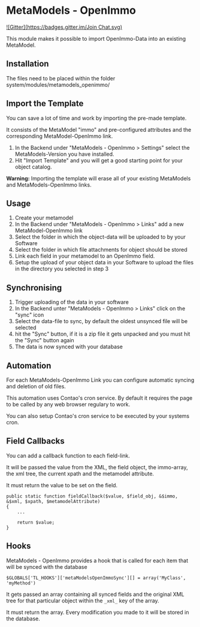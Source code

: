 # MetaModels - OpenImmo
[![Gitter](https://badges.gitter.im/Join Chat.svg)](https://gitter.im/der-On/Contao-MetaModels-OpenImmo?utm_source=badge&utm_medium=badge&utm_campaign=pr-badge&utm_content=badge)

This module makes it possible to import OpenImmo-Data into an existing MetaModel.


## Installation

The files need to be placed within the folder system/modules/metamodels_openimmo/

## Import the Template

You can save a lot of time and work by importing the pre-made template.

It consists of the MetaModel "immo" and pre-configured attributes and the corresponding MetaModel-OpenImmo link.

1. In the Backend under "MetaModels - OpenImmo > Settings" select the MetaModels-Version you have installed.
2. Hit "Import Template" and you will get a good starting point for your object catalog.

**Warning:** Importing the template will erase all of your existing MetaModels and MetaModels-OpenImmo links.

## Usage

1. Create your metamodel
2. In the Backend under "MetaModels - OpenImmo > Links" add a new MetaModel-OpenImmo link
3. Select the folder in which the object-data will be uploaded to by your Software
4. Select the folder in which file attachments for object should be stored
5. Link each field in your metamodel to an OpenImmo field.
6. Setup the upload of your object data in your Software to upload the files in the directory you selected in step 3

## Synchronising

1. Trigger uploading of the data in your software
2. In the Backend unter "MetaModels - OpenImmo > Links" click on the "sync" icon
3. Select the data-file to sync, by default the oldest unsynced file will be selected
4. hit the "Sync" button, if it is a zip file it gets unpacked and you must hit the "Sync" button again
5. The data is now synced with your database


## Automation

For each MetaModels-OpenImmo Link you can configure automatic syncing and deletion of old files.

This automation uses Contao's cron service. By default it requires the page to be called by any web browser regulary to work.

You can also setup Contao's cron service to be executed by your systems cron.


## Field Callbacks

You can add a callback function to each field-link.

It will be passed the value from the XML, the field object, the immo-array, the xml tree, the current xpath and the metamodel attribute.

It must return the value to be set on the field.

    public static function fieldCallback($value, $field_obj, &$immo, &$xml, $xpath, $metamodelAttribute)
    {
        ...

        return $value;
    }

## Hooks

MetaModels - OpenImmo provides a hook that is called for each item that will be synced with the database

    $GLOBALS['TL_HOOKS']['metaModelsOpenImmoSync'][] = array('MyClass', 'myMethod')

It gets passed an array containing all synced fields and the original XML tree for that particular object within the <code>\_xml_</code> key of the array.

It must return the array. Every modification you made to it will be stored in the database.
